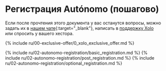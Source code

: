 # Регистрация Autónomo (пошагово)

Если после прочтения этого документа у вас останутся вопросы, можно задать их в 
[нашем чате](https://bit.ly/it-autonomos-es){:target="_blank"}, написать в [поддержку Xolo](#контакты-сапорта) или 
спросить у вашего хестора.

{% include ru/00-exclusive-offer/0_xolo_exclusive_offer.md %}

{% include ru/02-autonomo-registration/basic_registration.md %}
{% include ru/02-autonomo-registration/post_registration.md %}
{% include ru/02-autonomo-registration/optional_registration.md %}
